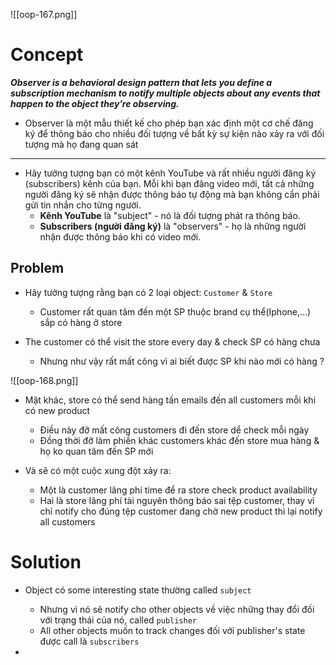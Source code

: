 
![[oop-167.png]]

# Concept

***Observer is a behavioral design pattern that lets you define a subscription mechanism to notify multiple objects about any events that happen to the object they’re observing.***

- Observer là một mẫu thiết kế cho phép bạn xác định một cơ chế đăng ký để thông báo cho nhiều đối tượng về bất kỳ sự kiện nào xảy ra với đối tượng mà họ đang quan sát

---

- Hãy tưởng tượng bạn có một kênh YouTube và rất nhiều người đăng ký (subscribers) kênh của bạn. Mỗi khi bạn đăng video mới, tất cả những người đăng ký sẽ nhận được thông báo tự động mà bạn không cần phải gửi tin nhắn cho từng người.
	- **Kênh YouTube** là "subject" - nó là đối tượng phát ra thông báo.
	- **Subscribers (người đăng ký)** là "observers" - họ là những người nhận được thông báo khi có video mới.

## Problem

- Hãy tưởng tượng rằng bạn có 2 loại object: `Customer` & `Store`
	- Customer rất quan tâm đến một SP thuộc brand cụ thể(Iphone,...) sắp có hàng ở store
	
- The customer có thể visit the store every day & check SP có hàng chưa
	- Nhưng như vậy rất mất công vì ai biết được SP khi nào mới có hàng ?
	
![[oop-168.png]]

- Mặt khác, store có thể send hàng tấn emails đến all customers mỗi khi có new product
	- Điều này đỡ mất công customers đi đến store dể check mỗi ngày
	- Đồng thời đỡ làm phiền khác customers khác đến store mua hàng & họ ko quan tâm đến SP mới

- Và sẽ có một cuộc xung đột xảy ra:
	- Một là customer lãng phí time để ra store check product availability
	- Hai là store lãng phí tài nguyên thông báo sai tệp customer, thay vì chỉ notify cho đúng tệp customer đang chờ new product thì lại notify all customers
	

# Solution

- Object có some interesting state thường called `subject`
	- Nhưng vì nó sẽ notify cho other objects về việc những thay đổi đối với trạng thái của nó, called `publisher`
	- All other objects muốn to track changes đối với publisher's state được call là `subscribers`
	
- 